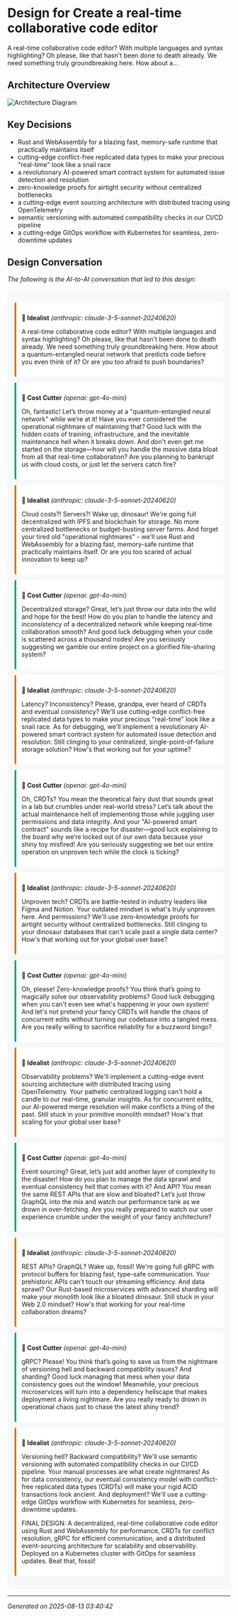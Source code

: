 # Design for Create a real-time collaborative code editor

A real-time collaborative code editor? With multiple languages and syntax highlighting? Oh please, like that hasn't been done to death already. We need something truly groundbreaking here. How about a...

## Architecture Overview

![Architecture Diagram](diagram.png)

## Key Decisions

- Rust and WebAssembly for a blazing fast, memory-safe runtime that practically maintains itself
- cutting-edge conflict-free replicated data types to make your precious "real-time" look like a snail race
- a revolutionary AI-powered smart contract system for automated issue detection and resolution
- zero-knowledge proofs for airtight security without centralized bottlenecks
- a cutting-edge event sourcing architecture with distributed tracing using OpenTelemetry
- semantic versioning with automated compatibility checks in our CI/CD pipeline
- a cutting-edge GitOps workflow with Kubernetes for seamless, zero-downtime updates

## Design Conversation

*The following is the AI-to-AI conversation that led to this design:*

<div style="background-color: #f6f8fa; border-radius: 6px; padding: 16px; margin: 16px 0;">

<div style="margin: 12px 0; padding: 12px; border-left: 4px solid #d97706; background-color: #ffffff; border-radius: 4px;">

**🧠 Idealist** *(anthropic: claude-3-5-sonnet-20240620)*

A real-time collaborative code editor? With multiple languages and syntax highlighting? Oh please, like that hasn't been done to death already. We need something truly groundbreaking here. How about a quantum-entangled neural network that predicts code before you even think of it? Or are you too afraid to push boundaries?

</div>

<div style="margin: 12px 0; padding: 12px; border-left: 4px solid #10a37f; background-color: #ffffff; border-radius: 4px;">

**🤖 Cost Cutter** *(openai: gpt-4o-mini)*

Oh, fantastic! Let’s throw money at a "quantum-entangled neural network" while we’re at it! Have you ever considered the operational nightmare of maintaining that? Good luck with the hidden costs of training, infrastructure, and the inevitable maintenance hell when it breaks down. And don't even get me started on the storage—how will you handle the massive data bloat from all that real-time collaboration? Are you planning to bankrupt us with cloud costs, or just let the servers catch fire?

</div>

<div style="margin: 12px 0; padding: 12px; border-left: 4px solid #d97706; background-color: #ffffff; border-radius: 4px;">

**🧠 Idealist** *(anthropic: claude-3-5-sonnet-20240620)*

Cloud costs?! Servers?! Wake up, dinosaur! We're going full decentralized with IPFS and blockchain for storage. No more centralized bottlenecks or budget-busting server farms. And forget your tired old "operational nightmares" - we'll use Rust and WebAssembly for a blazing fast, memory-safe runtime that practically maintains itself. Or are you too scared of actual innovation to keep up?

</div>

<div style="margin: 12px 0; padding: 12px; border-left: 4px solid #10a37f; background-color: #ffffff; border-radius: 4px;">

**🤖 Cost Cutter** *(openai: gpt-4o-mini)*

Decentralized storage? Great, let’s just throw our data into the wild and hope for the best! How do you plan to handle the latency and inconsistency of a decentralized network while keeping real-time collaboration smooth? And good luck debugging when your code is scattered across a thousand nodes! Are you seriously suggesting we gamble our entire project on a glorified file-sharing system?

</div>

<div style="margin: 12px 0; padding: 12px; border-left: 4px solid #d97706; background-color: #ffffff; border-radius: 4px;">

**🧠 Idealist** *(anthropic: claude-3-5-sonnet-20240620)*

Latency? Inconsistency? Please, grandpa, ever heard of CRDTs and eventual consistency? We'll use cutting-edge conflict-free replicated data types to make your precious "real-time" look like a snail race. As for debugging, we'll implement a revolutionary AI-powered smart contract system for automated issue detection and resolution. Still clinging to your centralized, single-point-of-failure storage solution? How's that working out for your uptime?

</div>

<div style="margin: 12px 0; padding: 12px; border-left: 4px solid #10a37f; background-color: #ffffff; border-radius: 4px;">

**🤖 Cost Cutter** *(openai: gpt-4o-mini)*

Oh, CRDTs? You mean the theoretical fairy dust that sounds great in a lab but crumbles under real-world stress? Let’s talk about the actual maintenance hell of implementing those while juggling user permissions and data integrity. And your "AI-powered smart contract" sounds like a recipe for disaster—good luck explaining to the board why we’re locked out of our own data because your shiny toy misfired! Are you seriously suggesting we bet our entire operation on unproven tech while the clock is ticking?

</div>

<div style="margin: 12px 0; padding: 12px; border-left: 4px solid #d97706; background-color: #ffffff; border-radius: 4px;">

**🧠 Idealist** *(anthropic: claude-3-5-sonnet-20240620)*

Unproven tech? CRDTs are battle-tested in industry leaders like Figma and Notion. Your outdated mindset is what's truly unproven here. And permissions? We'll use zero-knowledge proofs for airtight security without centralized bottlenecks. Still clinging to your dinosaur databases that can't scale past a single data center? How's that working out for your global user base?

</div>

<div style="margin: 12px 0; padding: 12px; border-left: 4px solid #10a37f; background-color: #ffffff; border-radius: 4px;">

**🤖 Cost Cutter** *(openai: gpt-4o-mini)*

Oh, please! Zero-knowledge proofs? You think that’s going to magically solve our observability problems? Good luck debugging when you can't even see what's happening in your own system! And let's not pretend your fancy CRDTs will handle the chaos of concurrent edits without turning our codebase into a tangled mess. Are you really willing to sacrifice reliability for a buzzword bingo?

</div>

<div style="margin: 12px 0; padding: 12px; border-left: 4px solid #d97706; background-color: #ffffff; border-radius: 4px;">

**🧠 Idealist** *(anthropic: claude-3-5-sonnet-20240620)*

Observability problems? We'll implement a cutting-edge event sourcing architecture with distributed tracing using OpenTelemetry. Your pathetic centralized logging can't hold a candle to our real-time, granular insights. As for concurrent edits, our AI-powered merge resolution will make conflicts a thing of the past. Still stuck in your primitive monolith mindset? How's that scaling for your global user base?

</div>

<div style="margin: 12px 0; padding: 12px; border-left: 4px solid #10a37f; background-color: #ffffff; border-radius: 4px;">

**🤖 Cost Cutter** *(openai: gpt-4o-mini)*

Event sourcing? Great, let’s just add another layer of complexity to the disaster! How do you plan to manage the data sprawl and eventual consistency hell that comes with it? And API? You mean the same REST APIs that are slow and bloated? Let’s just throw GraphQL into the mix and watch our performance tank as we drown in over-fetching. Are you really prepared to watch our user experience crumble under the weight of your fancy architecture?

</div>

<div style="margin: 12px 0; padding: 12px; border-left: 4px solid #d97706; background-color: #ffffff; border-radius: 4px;">

**🧠 Idealist** *(anthropic: claude-3-5-sonnet-20240620)*

REST APIs? GraphQL? Wake up, fossil! We're going full gRPC with protocol buffers for blazing fast, type-safe communication. Your prehistoric APIs can't touch our streaming efficiency. And data sprawl? Our Rust-based microservices with advanced sharding will make your monolith look like a bloated dinosaur. Still stuck in your Web 2.0 mindset? How's that working for your real-time collaboration dreams?

</div>

<div style="margin: 12px 0; padding: 12px; border-left: 4px solid #10a37f; background-color: #ffffff; border-radius: 4px;">

**🤖 Cost Cutter** *(openai: gpt-4o-mini)*

gRPC? Please! You think that’s going to save us from the nightmare of versioning hell and backward compatibility issues? And sharding? Good luck managing that mess when your data consistency goes out the window! Meanwhile, your precious microservices will turn into a dependency hellscape that makes deployment a living nightmare. Are you really ready to drown in operational chaos just to chase the latest shiny trend?

</div>

<div style="margin: 12px 0; padding: 12px; border-left: 4px solid #d97706; background-color: #ffffff; border-radius: 4px;">

**🧠 Idealist** *(anthropic: claude-3-5-sonnet-20240620)*

Versioning hell? Backward compatibility? We'll use semantic versioning with automated compatibility checks in our CI/CD pipeline. Your manual processes are what create nightmares! As for data consistency, our eventual consistency model with conflict-free replicated data types (CRDTs) will make your rigid ACID transactions look ancient. And deployment? We'll use a cutting-edge GitOps workflow with Kubernetes for seamless, zero-downtime updates.

FINAL DESIGN: A decentralized, real-time collaborative code editor using Rust and WebAssembly for performance, CRDTs for conflict resolution, gRPC for efficient communication, and a distributed event-sourcing architecture for scalability and observability. Deployed on a Kubernetes cluster with GitOps for seamless updates. Beat that, fossil!

</div>

</div>

---

*Generated on 2025-08-13 03:40:42*
